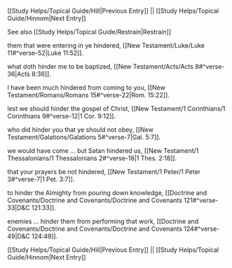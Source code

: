 [[Study Helps/Topical Guide/Hill|Previous Entry]]  ||  [[Study Helps/Topical Guide/Hinnom|Next Entry]]

 See also [[Study Helps/Topical Guide/Restrain|Restrain]]

 them that were entering in ye hindered, [[New Testament/Luke/Luke 11#^verse-52|Luke 11:52]].

 what doth hinder me to be baptized, [[New Testament/Acts/Acts 8#^verse-36|Acts 8:36]].

 I have been much hindered from coming to you, [[New Testament/Romans/Romans 15#^verse-22|Rom. 15:22]].

 lest we should hinder the gospel of Christ, [[New Testament/1 Corinthians/1 Corinthians 9#^verse-12|1 Cor. 9:12]].

 who did hinder you that ye should not obey, [[New Testament/Galations/Galations 5#^verse-7|Gal. 5:7]].

 we would have come ... but Satan hindered us, [[New Testament/1 Thessalonians/1 Thessalonians 2#^verse-18|1 Thes. 2:18]].

 that your prayers be not hindered, [[New Testament/1 Peter/1 Peter 3#^verse-7|1 Pet. 3:7]].

 to hinder the Almighty from pouring down knowledge, [[Doctrine and Covenants/Doctrine and Covenants/Doctrine and Covenants 121#^verse-33|D&C 121:33]].

 enemies ... hinder them from performing that work, [[Doctrine and Covenants/Doctrine and Covenants/Doctrine and Covenants 124#^verse-49|D&C 124:49]].

[[Study Helps/Topical Guide/Hill|Previous Entry]]  ||  [[Study Helps/Topical Guide/Hinnom|Next Entry]]
